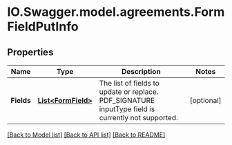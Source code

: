# IO.Swagger.model.agreements.FormFieldPutInfo
## Properties

Name | Type | Description | Notes
------------ | ------------- | ------------- | -------------
**Fields** | [**List&lt;FormField&gt;**](FormField.md) | The list of fields to update or replace. PDF_SIGNATURE inputType field is currently not supported. | [optional] 

[[Back to Model list]](../README.md#documentation-for-models) [[Back to API list]](../README.md#documentation-for-api-endpoints) [[Back to README]](../README.md)


